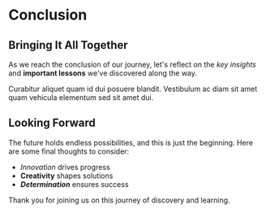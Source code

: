 # Conclusion

## Bringing It All Together

As we reach the conclusion of our journey, let's reflect on the *key insights* and **important lessons** we've discovered along the way.

Curabitur aliquet quam id dui posuere blandit. Vestibulum ac diam sit amet quam vehicula elementum sed sit amet dui.

## Looking Forward

The future holds endless possibilities, and this is just the beginning. Here are some final thoughts to consider:

- *Innovation* drives progress
- **Creativity** shapes solutions
- ***Determination*** ensures success

Thank you for joining us on this journey of discovery and learning.
